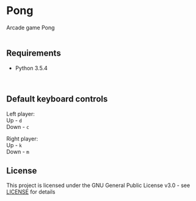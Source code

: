 # Pong
Arcade game Pong
<br>
<br>

## Requirements

- Python 3.5.4
<br>

## Default keyboard controls

Left player:<br>
Up - `d`<br>
Down - `c`

Right player:<br>
Up - `k`<br>
Down - `m`
<br>

## License

This project is licensed under the GNU General Public License v3.0 - see [LICENSE](https://github.com/ZaraTam/art/blob/master/LICENSE) for details